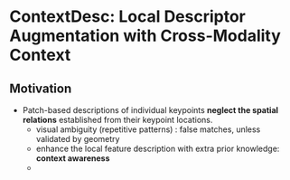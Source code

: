 # ContextDesc: Local Descriptor Augmentation with Cross-Modality Context



## Motivation

- Patch-based descriptions of individual keypoints **neglect the spatial relations** established from their keypoint locations.
  -  visual ambiguity (repetitive patterns) : false matches, unless validated by geometry
  - enhance the local feature description with extra prior knowledge: **context awareness**
  - 

